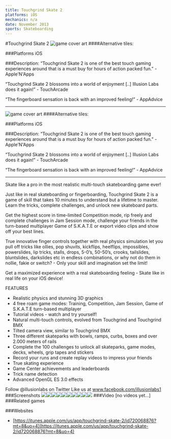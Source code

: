 ```yaml
---
title: Touchgrind Skate 2
platforms: iOS
mechanics: n/a
date: November 2013
sports: Skateboarding
---
```

#Touchgrind Skate 2
![game cover art](//images.igdb.com/igdb/image/upload/t_cover_big/qhjidthulm8q2rvrdos8.jpg "Logo Title Text 1")
####Alternative tiles:

###Platforms
iOS

###Description:
“Touchgrind Skate 2 is one of the best touch gaming experiences around that is a must buy for hours of action packed fun.” - Apple'N'Apps

“Touchgrind Skate 2 blossoms into a world of enjoyment [..] Illusion Labs does it again!” - TouchArcade 

“The fingerboard sensation is back with an improved feeling!” - AppAdvice

---
![game cover art](//images.igdb.com/igdb/image/upload/t_cover_big/qhjidthulm8q2rvrdos8.jpg "Logo Title Text 1")
####Alternative tiles:

###Platforms
iOS

###Description:
“Touchgrind Skate 2 is one of the best touch gaming experiences around that is a must buy for hours of action packed fun.” - Apple'N'Apps

“Touchgrind Skate 2 blossoms into a world of enjoyment [..] Illusion Labs does it again!” - TouchArcade 

“The fingerboard sensation is back with an improved feeling!” - AppAdvice

---

Skate like a pro in the most realistic multi-touch skateboarding game ever!

Just like in real skateboarding or fingerboarding, Touchgrind Skate 2 is a game of skill that takes 10 minutes to understand but a lifetime to master. Learn the tricks, complete challenges, and unlock new skateboard parts.

Get the highest score in time-limited Competition mode, rip freely and complete challenges in Jam Session mode, challenge your friends in the turn-based multiplayer Game of S.K.A.T.E or export video clips and show off your best lines.

True innovative finger controls together with real physics simulation let you pull off tricks like ollies, pop shuvits, kickflips, heelflips, impossibles, powerslides, lip tricks, stalls, drops, 5-0’s, 50-50’s, crooks, tailslides, bluntslides, darkslides etc in endless combinations, or why not do them in nollie, fakie or switch? - Only your skill and imagination set the limit!

Get a maximized experience with a real skateboarding feeling - Skate like in real life on your iOS device!

FEATURES
- Realistic physics and stunning 3D graphics
- 4 free roam game modes: Training, Competition, Jam Session, Game of S.K.A.T.E turn-based multiplayer
- Tutorial videos - watch and try yourself!
- Natural multi-touch controls, evolved from Touchgrind and Touchgrind BMX
- Tilted camera view, similar to Touchgrind BMX
- Three different skateparks with bowls, ramps, curbs, boxes and over 2.000 meters of rails
- Complete the 100 challenges to unlock all skateparks, game modes, decks, wheels, grip tapes and stickers
- Record your runs and create replay videos to impress your friends
- True skating experience 
- Game Center achievements and leaderboards
- Trick name detection
- Advanced OpenGL ES 3.0 effects

Follow @illusionlabs on Twitter
Like us at www.facebook.com/illusionlabs1
###Screenshots
<a target="_blank" rel="noopener noreferrer" href="//images.igdb.com/igdb/image/upload/t_cover_big/jgbal67hpt8or1nuwvvn.jpg"><img src="//images.igdb.com/igdb/image/upload/t_thumb/jgbal67hpt8or1nuwvvn.jpg"/></a><a target="_blank" rel="noopener noreferrer" href="//images.igdb.com/igdb/image/upload/t_cover_big/xgrnzbgvspbwtvelfttb.jpg"><img src="//images.igdb.com/igdb/image/upload/t_thumb/xgrnzbgvspbwtvelfttb.jpg"/></a><a target="_blank" rel="noopener noreferrer" href="//images.igdb.com/igdb/image/upload/t_cover_big/rfc5jecljkjgae6msaud.jpg"><img src="//images.igdb.com/igdb/image/upload/t_thumb/rfc5jecljkjgae6msaud.jpg"/></a><a target="_blank" rel="noopener noreferrer" href="//images.igdb.com/igdb/image/upload/t_cover_big/nhai42llljb42btzzskw.jpg"><img src="//images.igdb.com/igdb/image/upload/t_thumb/nhai42llljb42btzzskw.jpg"/></a><a target="_blank" rel="noopener noreferrer" href="//images.igdb.com/igdb/image/upload/t_cover_big/kfgpsanfgyjoeketxkte.jpg"><img src="//images.igdb.com/igdb/image/upload/t_thumb/kfgpsanfgyjoeketxkte.jpg"/></a><a target="_blank" rel="noopener noreferrer" href="//images.igdb.com/igdb/image/upload/t_cover_big/sabn4kkaw959nmxnzi71.jpg"><img src="//images.igdb.com/igdb/image/upload/t_thumb/sabn4kkaw959nmxnzi71.jpg"/></a><a target="_blank" rel="noopener noreferrer" href="//images.igdb.com/igdb/image/upload/t_cover_big/b5gzp3kpwoetyak0myje.jpg"><img src="//images.igdb.com/igdb/image/upload/t_thumb/b5gzp3kpwoetyak0myje.jpg"/></a><a target="_blank" rel="noopener noreferrer" href="//images.igdb.com/igdb/image/upload/t_cover_big/txe1uvidplnasmrayrnb.jpg"><img src="//images.igdb.com/igdb/image/upload/t_thumb/txe1uvidplnasmrayrnb.jpg"/></a><a target="_blank" rel="noopener noreferrer" href="//images.igdb.com/igdb/image/upload/t_cover_big/pdynjvj3ahoz3cac461c.jpg"><img src="//images.igdb.com/igdb/image/upload/t_thumb/pdynjvj3ahoz3cac461c.jpg"/></a><a target="_blank" rel="noopener noreferrer" href="//images.igdb.com/igdb/image/upload/t_cover_big/hvdacvirtrts6wi6gwft.jpg"><img src="//images.igdb.com/igdb/image/upload/t_thumb/hvdacvirtrts6wi6gwft.jpg"/></a>
###Video
[no videos yet...]
###Related games

###Websites
* [https://itunes.apple.com/us/app/touchgrind-skate-2/id720068876?mt=8&uo=4](https://itunes.apple.com/us/app/touchgrind-skate-2/id720068876?mt=8&uo=4)
